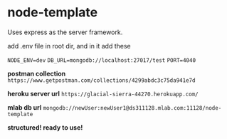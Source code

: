 # node-template

Uses express as the server framework.

add .env file in root dir, and in it add these

`NODE_ENV=dev`
`DB_URL=mongodb://localhost:27017/test`
`PORT=4040`

**postman collection**
`https://www.getpostman.com/collections/4299abdc3c75da941e7d`

**heroku server url**
`https://glacial-sierra-44270.herokuapp.com/`

**mlab db url**
`mongodb://newUser:newUser1@ds311128.mlab.com:11128/node-template`

**structured! ready to use!**
